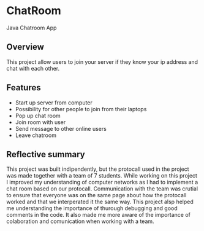 # ChatRoom
Java Chatroom App

## Overview
This project allow users to join your server if they know your ip address and chat with each other.

## Features
* Start up server from computer
* Possibility for other people to join from their laptops
* Pop up chat room
* Join room with user
* Send message to other online users
* Leave chatroom

## Reflective summary
This project was built indipendently, but the protocall used in the project was made together with a team of 7 students. While working on this project I improved my understanding of computer networks as I had to implement a chat room based on our protocall. Communication with the team was crutial to ensure that everyone was on the same page about how the protocall worked and that we interperated it the same way. This project alsp helped me understanding the importance of thurough debugging and good comments in the code. It also made me more aware of the importance of colaboration and comunication when working with a team. 
